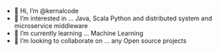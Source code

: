 - 👋 Hi, I’m @kernalcode
- 👀 I’m interested in ... Java, Scala Python and distributed system and microservice middleware
- 🌱 I’m currently learning ... Machine Learning
- 💞️ I’m looking to collaborate on ... any Open source projects

<!---
kernalcode/kernalcode is a ✨ special ✨ repository because its `README.md` (this file) appears on your GitHub profile.
You can click the Preview link to take a look at your changes.
--->
